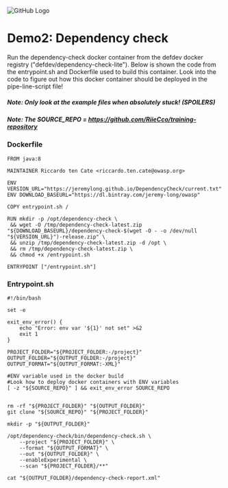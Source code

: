 ![GitHub Logo](https://defdev.eu/ddf/gfx/logo.defdev.1608z.whtonblk.svg)
# Demo2: Dependency check

Run the dependency-check docker container from the defdev docker registry ("defdev/dependency-check-lite"). Below is shown the code from the entrypoint.sh and Dockerfile used to build this container. Look into the code to figure out how this docker container should be deployed in the pipe-line-script file!

##### Note: Only look at the example files when absolutely stuck! (SPOILERS)

##### Note: The SOURCE_REPO = https://github.com/RiieCco/training-repository


### Dockerfile

    FROM java:8

    MAINTAINER Riccardo ten Cate <riccardo.ten.cate@owasp.org>

    ENV VERSION_URL="https://jeremylong.github.io/DependencyCheck/current.txt"
    ENV DOWNLOAD_BASEURL="https://dl.bintray.com/jeremy-long/owasp"

    COPY entrypoint.sh /

    RUN mkdir -p /opt/dependency-check \
     && wget -O /tmp/dependency-check-latest.zip "${DOWNLOAD_BASEURL}/dependency-check-$(wget -O - -o /dev/null  "${VERSION_URL}")-release.zip" \
     && unzip /tmp/dependency-check-latest.zip -d /opt \
     && rm /tmp/dependency-check-latest.zip \
     && chmod +x /entrypoint.sh

    ENTRYPOINT ["/entrypoint.sh"]


### Entrypoint.sh

    #!/bin/bash

    set -e

    exit_env_error() {
        echo "Error: env var '${1}' not set" >&2
        exit 1
    }

    PROJECT_FOLDER="${PROJECT_FOLDER:-/project}"
    OUTPUT_FOLDER="${OUTPUT_FOLDER:-/project}"
    OUTPUT_FORMAT="${OUTPUT_FORMAT:-XML}"
    
    #ENV variable used in the docker build
    #Look how to deploy docker containers with ENV variables
    [ -z "${SOURCE_REPO}" ] && exit_env_error SOURCE_REPO


    rm -rf "${PROJECT_FOLDER}" "${OUTPUT_FOLDER}"
    git clone "${SOURCE_REPO}" "${PROJECT_FOLDER}"

    mkdir -p "${OUTPUT_FOLDER}"

    /opt/dependency-check/bin/dependency-check.sh \
        --project "${PROJECT_FOLDER}" \
        --format "${OUTPUT_FORMAT}" \
        --out "${OUTPUT_FOLDER}" \
        --enableExperimental \
        --scan "${PROJECT_FOLDER}/**"

    cat "${OUTPUT_FOLDER}/dependency-check-report.xml"


